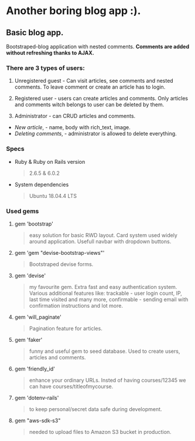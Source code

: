 # Another boring blog app :).

## Basic blog app.

Bootstraped-blog application with nested comments. **Comments are added without refreshing thanks to AJAX.**


### There are 3 types of users:

1. Unregistered guest - Can visit articles, see comments and nested comments. To leave comment or create an article has to login.

2. Registered user - users can create articles and comments.
  Only articles and comments witch belongs to user can be deleted by them. 
   
3. Administrator - can CRUD articles and comments.
  - *New article*, - name, body with rich_text, image.
  - *Deleting comments*, - administrator is allowed to delete everything.


### Specs

* Ruby & Ruby on Rails version
  > 2.6.5 & 6.0.2 

* System dependencies
  > Ubuntu 18.04.4 LTS


### Used gems

1. gem 'bootstrap' 
   > easy solution for basic RWD layout. Card system used widely around application. Usefull navbar with dropdown buttons.

2. gem 'gem "devise-bootstrap-views"'
   > Bootstraped devise forms.
   
3. gem 'devise'
   > my favourite gem. Extra fast and easy authentication system. Various additional features like: trackable - user login count, IP, last time visited and many more, confirmable - sending email with confirmation instructions and lot more.
   
4. gem 'will_paginate'
   > Pagination feature for articles.
   
5. gem 'faker'
   > funny and useful gem to seed database. Used to create users, articles  and comments.
   
6. gem 'friendly_id'
   > enhance your ordinary URLs. Insted of having courses/12345 we can have courses/titleofmycourse.
   
7. gem 'dotenv-rails'
   > to keep personal/secret data safe during development.

8. gem "aws-sdk-s3"
   > needed to upload files to Amazon S3 bucket in production.
   


